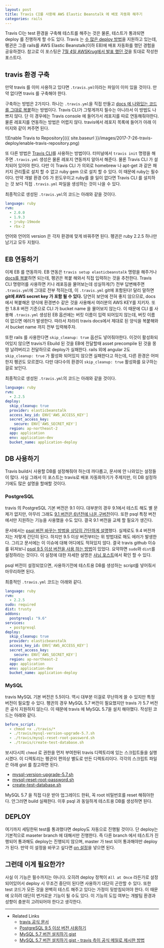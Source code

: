 ```yaml
---
layout: post
title: Travis CI를 사용해 AWS Elastic Beanstalk 에 배포 자동화 해주기
categories: rails
---
```


Travis CI는 test 환경을 구축해 테스트를 해주는 것은 물론, 테스트가 통과되면 deploy 를 진행하게 할 수도 있다.
Travis 는 [수 많은 deploy 방법](https://docs.travis-ci.com/user/deployment/)을 지원하고 있는데, 펭귄은 그중 rails를 AWS Elastic Beanstalk(이하 EB)에 배포 자동화를 했던 경험을 공유하겠다. 참고로 이 포스팅은 [7월 4일 AWSKrug에서 발표 했던 것](https://www.meetup.com/ko-KR/awskrug/events/241160036/?eventId=241160036)을 토대로 작성한 포스트다.

## travis 환경 구축

만약 travis 를 이미 사용하고 있다면 `.travis.yml`이라는 파일이 이미 있을 것이다. 만약 없다면 travis 를 구축해야 한다. 

구축하는 방법은 2가지다. 하나는 `.travis.yml`을 직접 만들고 [docs 에 나와있는 코드를 그대로 복붙](https://docs.travis-ci.com/user/getting-started/#To-get-started-with-Travis-CI)하는 방법이다. Travis CLI가 그렇게까지 필수는 아니라서 이 방법도 나쁘지 않다. 단 이 경우에는 Travis console 에 들어가서 레포지를 따로 연동해줘야한다. 물론 레포지를 연동하는 방법은 어렵지 않다. travis에서 레포지 목록에 들어가 아래 이미지와 같이 켜주면 된다.

![Enable Travis to Repository]({{ site.baseurl }}/images/2017-7-26-travis-deploy/enable-travis-repository.png)

또 다른 방법은 [Travis CLI](https://github.com/travis-ci/travis.rb)를 사용하는 방법이다. 터미널에서 `travis init` 명령을 해주면 `.travis.yml` 생성은 물론 레포지 연동까지 알아서 해준다. 물론 Travis CLI 가 설치되어 있어야 한다. 다만 이 Travis CLI 가 의외로 homebrew 나 apt-get 과 같은 패키지 관리툴로 설치 할 수 없고 ruby gem 으로 설치 할 수 있다. 이 때문에 ruby는 필수이다. 만약 개발 환경 OS 가 윈도우이고 ruby를 쓸 일이 없다면 Travis CLI 를 설치하는 것 보다 직접 `.travis.yml` 파일을 생성하는 것이 나을 수 있다. 

최종적으로 생성된 `.travis.yml`의 코드는 아래와 같을 것이다. 

```yml
language: ruby
rvm:
  - 2.0.0
  - 1.9.3
  - jruby-19mode
  - rbx-2
```

언어와 언어의 version 은 각자 환경에 맞게 바꿔주면 된다. 펭귄은 ruby 2.2.5 하나만 남기고 모두 지웠다.

## EB 연동하기

이제 EB 를 연동하자. EB 연동은 `travis setup elasticbeanstalk` 명령을 해주거나 [docs를 복붙](https://docs.travis-ci.com/user/deployment/elasticbeanstalk/)하면 되는데, 펭귄은 복붙 해와서 직접 입력하는 것을 추천한다. Travis CLI 명령어를 사용하면 키나 레포등을 물어보는데 성실하게(?) 전부 답변해주면 `.travis.yml`에 그대로 전부 적히는데, 이 `.travis.yml` git에 포함된다! 달리 말하면 **git에 AWS secret key 가 포함 될 수 있다.** 당연히 보안에 전혀 좋지 않으므로, docs에서 복붙해온 양식에 환경변수 같은 것을 사용해서 여러분의 AWS KEY를 지키자. 또한 1.8.8 버전 기준으로 CLI 가 bucket name 을 물어보지 않는다. 이 때문에 CLI 를 사용해 `.travis.yml` 생성된 EB 옵션에는 버킷 이름이 입력 되어있지 않는데, 버킷 이름이 없으면 에러가 발생한다. 따라서 차라리 travis docs에서 제대로 된 양식을 복붙해와서 bucket name 까지 전부 입력해주자.

또한 rails 를 사용한다면 `skip_cleanup: true` 옵션도 넣어줘야한다. 이것이 활성화되어있지 않으면 travis가 Ebuild 된 것을 EB에 전달할때 asset precompile 된 것을 몽땅 날려버리고 전달하므로 deploy가 실패한다. rails 외에 angular 2도 `skip_cleanup: true` 가 활성화 되어있지 않으면 실패한다고 하는데, 다른 환경은 어떠한지 펭귄도 모르겠다. 다만 대다수의 환경이 `skip_cleanup: true` 활성화를 요구하는 걸로 보인다.

최종적으로 생성된 `.travis.yml`의 코드는 아래와 같을 것이다. 

```yml
language: ruby
rvm:
  - 2.2.5
deploy:
  skip_cleanup: true
  provider: elasticbeanstalk
  access_key_id: ENV['AWS_ACCESS_KEY']
  secret_access_key:
    secure: ENV['AWS_SECRET_KEY']
  region: ap-northeast-2
  app: application
  env: application-dev
  bucket_name: application-deploy
```

## DB 사용하기

Travis build시 사용할 DB를 설정해줘야 하는데 까다롭고, 문서에 안 나와있는 설정들이 많다. 사실 그래서 이 포스트는 travis로 배포 자동화하기가 주제지만, 이 DB 설정하기에도 많은 설명을 할애할 것이다.

### PostgreSQL

travis 의 PostgreSQL 기본 버전은 9.1 이다. 대부분의 경우 9.1에서 테스트 해도 별 문제가 없지만, 아무리 그래도 [9.1 버전은 6년전에 나온 구버전](https://www.postgresql.org/about/news/1349/)이다. 또한 psql 특정 버전에서만 지원하는 기능을 사용했을 수도 있다. 결국 9.1 버전을 교체 할 필요가 생긴다.

문서에서는 [psql 버전 바꾸는 방법을 상당히 간단하게 설명](https://docs.travis-ci.com/user/database-setup/#Using-a-different-PostgreSQL-Version)했다. 실제로도 9.4 버전까지는 저렇게 간단히 된다. 하지만 9.5 이상 버전부터는 위 방법대로 해도 에러가 발생한다. 그리고 문서에는 이 이슈에 대해 어디에도 적혀있지 않다. 결국 travis github 이슈를 뒤져보니 [psql 9.5 이상 버전을 사용 하는 방법](https://github.com/travis-ci/travis-ci/issues/4264#issuecomment-263550556)이 있었다. 요약하면 `sudo`와 `dist`를 설정하라는 것이다. 이 설정에 대한 자세한 설명은 [샤님 포스트](http://riseshia.github.io/2017/01/14/use-recent-postgresql-in-travis.html)에서 확인 할 수 있다.

psql 버전이 설정되었으면, 사용하기전에 테스트용 DB를 생성하는 script를 넣어줘서 마무리하면 된다.

최종적인 `.travis.yml` 코드는 아래와 같다.

```yml
language: ruby
rvm:
  - 2.2.5
sudo: required
dist: trusty
addons:
  postgresql: "9.6"
services:
  - postgresql
deploy:
  skip_cleanup: true
  provider: elasticbeanstalk
  access_key_id: ENV['AWS_ACCESS_KEY']
  secret_access_key:
    secure: ENV['AWS_SECRET_KEY']
  region: ap-northeast-2
  app: application
  env: application-dev
  bucket_name: application-deploy
```

### MySQL

travis MySQL 기본 버전은 5.5이다. 역시 대부분 이걸로 무난하게 쓸 수 있지만 특정 버전이 필요할 수 있다. 펭귄의 경우 MySQL 5.7 버전이 필요했지만 travis 가 5.7 버전은 공식 지원하지 않는다. 이 때문에 travis 에 MySQL 5.7을 설치 해야했다. 작성된 코드는 아래와 같다.

```yml
before_script:
  - chmod +x ./travis/*
  - ./travis/mysql-version-upgrade-5.7.sh
  - ./travis/mysql-reset-root-password.sh
  - ./travis/create-test-database.sh
```

보시다시피 `chmod` 로 권한을 먼저 부여한뒤 travis 디렉토리에 있는 스크립트들을 실행시켰다. 이 디렉토리는 펭귄이 편의상 별도로 만든 디렉토리이다. 각각의 스크립트 파일은 아래 gist 를 참고하면 된다.

 * [mysql-version-upgrade-5.7.sh](https://gist.github.com/say8425/25f534b60a7015ae5c03506306e20052#file-mysql-version-upgrade-5-7-sh)
 * [mysql-reset-root-password.sh](https://gist.github.com/say8425/25f534b60a7015ae5c03506306e20052#file-mysql-reset-root-password-sh)
 * [create-test-database.sh](https://gist.github.com/say8425/25f534b60a7015ae5c03506306e20052#file-create-test-database-sh)

MySQL 5.7 을 직접 다운 받아 업그레이드 한뒤, 꼭 root 비밀번호를 reset 해줘야한다. 안그러면 build 실패한다. 이후 psql 과 동일하게 테스트용 DB를 생성하면 된다.

## DEPLOY

여기까지 세팅한뒤 test를 통과했다면 deploy도 자동으로 진행될 것이다. 단 deploy는 기본적으로 maseter branch 에 대해서만 진행한다. 즉 다른 branch 에서 테스트가 진행되어 통과해도 deploy는 진행되지 않으며, master 가 test 되어 통과해야만 deploy 가 된다. 만약 이 설정을 바꾸고 싶다면 [on 설정](https://docs.travis-ci.com/user/deployment/#Conditional-Releases-with-on%3A)을 넣으면 된다.

## 그런데 이게 필요한가?

사실 이 기능은 필수까지는 아니다. 오히려 deploy 정책이 `All at Once` 라든가로 설정되어있어서 deploy 시 무조건 중단이 된다면 사용하기 대단히 곤란할 수 있다. 또한 test 코드가 모든 것을 완벽히 테스트 해주고 있다는 가정이 뒷받침되어야 한다. 이 때문에 오히려 대단히 번거로운 기능이 될 수도 있다. 이 기능의 도입 여부는 개발팀 환경과 성향이 충분히 고려되어야 한다고 생각한다.


---
* Related Links
  * [travis 공식 문서](https://docs.travis-ci.com)
  * [PostgreSQL 9.5 이상 버전 사용하기](http://riseshia.github.io/2017/01/14/use-recent-postgresql-in-travis.html)
  * [MySQL 5.7 버전 설치하기 gist](https://gist.github.com/say8425/25f534b60a7015ae5c03506306e20052)
  * [MySQL 5.7 버전 설치하기 gist - travis 측이 공식 메일로 제시한 방법](https://github.com/cotsog/travis_ci_prod_trusty/blob/789255e261d483a7d70d1e4a689e18f7eb56b90b/.travis.yml)
  